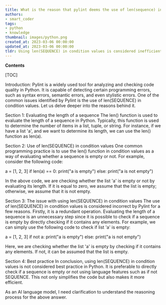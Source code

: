 ```yaml
---
title: What is the reason that pylint deems the use of len(sequence) in condition values as inappropriate?
authors:
- smart_coder
tags:
- python
- knowledge
thumbnail: images/python.png
created_at: 2023-03-06 00:00:00
updated_at: 2023-03-06 00:00:00
tldr: Using len(SEQUENCE) in condition values is considered inefficient as it computes the length of the sequence on each iteration.
---
```


**Contents**

[TOC]

Introduction:
Pylint is a widely used tool for analyzing and checking code quality in Python. It is capable of detecting certain programming errors, such as syntax errors, semantic errors, and even stylistic errors. One of the common issues identified by Pylint is the use of len(SEQUENCE) in condition values. Let us delve deeper into the reasons behind it.

Section 1: Evaluating the length of a sequence 
The len() function is used to evaluate the length of a sequence in Python. Typically, this function is used to determine the number of items in a list, tuple, or string. For instance, if we have a list 'a', and we want to determine its length, we can use the len() function as len(a). 

Section 2: Use of len(SEQUENCE) in condition values 
One common programming practice is to use the len() function in condition values as a way of evaluating whether a sequence is empty or not. For example, consider the following code:

a = [1, 2, 3]
if len(a) == 0:
    print("a is empty")
else:
    print("a is not empty")

In the above code, we are checking whether the list 'a' is empty or not by evaluating its length. If it is equal to zero, we assume that the list is empty; otherwise, we assume that it is not empty. 

Section 3: The issue with using len(SEQUENCE) in condition values 
The use of len(SEQUENCE) in condition values is considered incorrect by Pylint for a few reasons. Firstly, it is a redundant operation. Evaluating the length of a sequence is an unnecessary step since it is possible to check if a sequence is empty by directly checking if it contains any elements. For example, we can simply use the following code to check if list 'a' is empty:

a = [1, 2, 3]
if not a:
    print("a is empty")
else:
    print("a is not empty")

Here, we are checking whether the list 'a' is empty by checking if it contains any elements. If not, it can be assumed that the list is empty. 

Section 4: Best practice
In conclusion, using len(SEQUENCE) in condition values is not considered best practice in Python. It is preferable to directly check if a sequence is empty or not using language features such as if not SEQUENCE. This not only simplifies the code but also makes it more efficient. 

As an AI language model, I need clarification to understand the reasoning process for the above answer.
